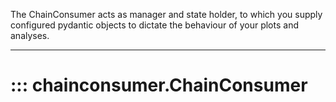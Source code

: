 The ChainConsumer acts as manager and state holder, to which you supply configured pydantic objects to dictate the behaviour of your plots and analyses.

*****

# ::: chainconsumer.ChainConsumer